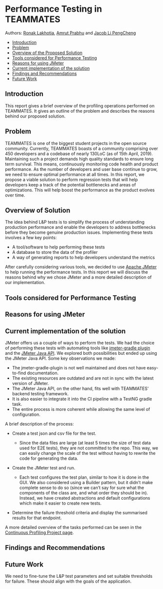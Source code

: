 # Performance Testing in TEAMMATES

Authors: [Ronak Lakhotia](https://github.com/RonakLakhotia), [Amrut Prabhu](https://github.com/amrut-prabhu) and [Jacob Li PengCheng](https://github.com/jacoblipech)

* [Introduction](#Introduction)
* [Problem](#Problem)
* [Overview of the Proposed Solution](#Overview-of-Solution)
* [Tools considered for Performance Testing](#Tools-considered-for-Performance-Testing)
* [Reasons for using JMeter](#Reasons-for-using-JMeter)
* [Current implementation of the solution](#current-implementation-of-the-solution)
* [Findings and Recommendations](#findings-and-recommendations)
* [Future Work](#Future-work)

## Introduction

This report gives a brief overview of the profiling operations performed on TEAMMATES. It gives an outline of the problem and describes the reasons behind our proposed solution.

## Problem

TEAMMATES is one of the biggest student projects in the open source community. Currently, TEAMMATES boasts of a community comprising over 450 developers and a codebase of nearly 130LoC (as of 15th April, 2019). 
Maintaining such a project demands high quality standards to ensure long term survival. 
This means, continuously monitoring code health and product performance. As the number of developers and user base continue to grow, we need to ensure optimal performance at all times.
In this report, we propose a viable solution to perform regression tests that will help developers keep a track of the potential bottlenecks and areas of optimizations.
This will help boost the performance as the product evolves over time.

## Overview of Solution

The idea behind L&P tests is to simplify the process of understanding production performance and enable the developers to address bottlenecks before they become genuine production issues.
Implementing these tests involves a few key points:

* A tool/software to help performing these tests
* A database to store the data of the profiler
* A way of generating reports to help developers understand the metrics

After carefully considering various tools, we decided to use [Apache JMeter](https://jmeter.apache.org/) to help running the performance tests.
In this report we will discuss the reasons behind why we chose JMeter and a more detailed description of our implementation.

## Tools considered for Performance Testing

## Reasons for using JMeter



## Current implementation of the solution

JMeter offers us a couple of ways to perform the tests. We had the choice of performing these tests with automating tools like [jmeter-gradle plugin](https://github.com/jmeter-gradle-plugin/jmeter-gradle-plugin) and the [JMeter Java API](https://jmeter.apache.org/api/index.html). 
We explored both possibilities but ended up using the JMeter Java API. Some key observations we made:

* The jmeter-gradle-plugin is not well maintained and does not have easy-to-find documentation. 
* The existing resources are outdated and are not in sync with the latest version of JMeter.
* The JMeter Java API, on the other hand, fits well with TEAMMATES' backend testing framework.
* It is also easier to integrate it into the CI pipeline with a TestNG gradle task. 
* The entire process is more coherent while allowing the same level of configuration.

A brief description of the process:

* Create a test json and csv file for the test.
    * Since the data files are large (at least 5 times the size of test data used for E2E tests), they are not committed to the repo. This way, we can easily change the scale of the test without having to rewrite the code for generating the data.

* Create the JMeter test and run.
    * Each test configures the test plan, similar to how it is done in the GUI. We also considered using a Builder pattern, but it didn’t make complete sense to do so (since we can’t say for sure what the components of the class are, and what order they should be in). Instead, we have created abstractions and default configurations which make it easier to create new tests.

* Determine the failure threshold criteria and display the summarised results for that endpoint.

A more detailed overview of the tasks performed can be seen in the [Continuous Profiling Project page](https://github.com/teammates/teammates/projects/7).

## Findings and Recommendations

## Future Work

We need to fine-tune the L&P test parameters and set suitable thresholds for failure. These should align with the goals of the application.
